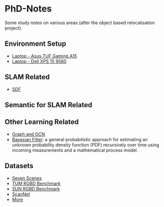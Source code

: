 # PhD-Notes
Some study notes on various areas (after the object based relocalisation project).

## Environment Setup
* [Laptop - Asus TUF Gaming A15](./AsusTUF/README.md)
* [Laptop - Dell XPS 15 9560](./DellXPS/README.md)

## SLAM Related
* [SDF](./SDF/README.md)

## Semantic for SLAM Related

## Other Learning Related
* [Graph and GCN](./GCN/README.md)
* [Bayesian Filter](https://en.wikipedia.org/wiki/Recursive_Bayesian_estimation): a general probabilistic approach for estimating an unknown probability density function (PDF) recursively over time using incoming measurements and a mathematical process model.

## Datasets
* [Seven Scenes](https://www.microsoft.com/en-us/research/project/rgb-d-dataset-7-scenes/)
* [TUM RGBD Benchmark](https://vision.in.tum.de/data/datasets/rgbd-dataset)
* [SUN RGBD Benchmark](https://rgbd.cs.princeton.edu/)
* [ScanNet](http://www.scan-net.org/)
* [More](http://www.michaelfirman.co.uk/RGBDdatasets/)
